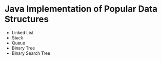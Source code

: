# Java Implementation of Popular Data Structures

- Linked List
- Stack
- Queue
- Binary Tree
- Binary Search Tree
